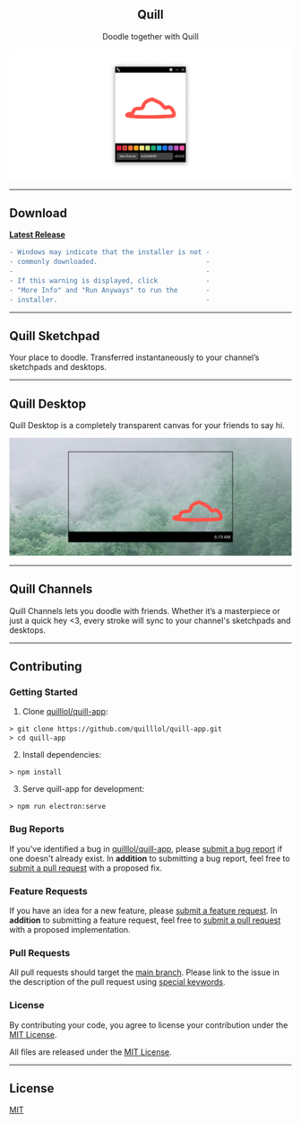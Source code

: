 <div>
    <h2 align="center">Quill</h2>
    <p align="center">Doodle together with Quill</p>
</div>

![Quill Sketchpad](images/Quill1.png)

---

## Download

**[Latest Release](https://github.com/quilllol/quill-app/releases/latest)**

```diff
- Windows may indicate that the installer is not -
- commonly downloaded.                           -
-                                                -
- If this warning is displayed, click            -
- "More Info" and "Run Anyways" to run the       -
- installer.                                     -
```

---

## Quill Sketchpad

Your place to doodle. Transferred instantaneously to your channel’s sketchpads and desktops.

---

## Quill Desktop

Quill Desktop is a completely transparent canvas for your friends to say hi.

![Quill Desktop](images/Quill2.png)

---

## Quill Channels

Quill Channels lets you doodle with friends. Whether it’s a masterpiece or just a quick hey <3, every stroke will sync to your channel's sketchpads and desktops.

---

## Contributing

### Getting Started

1. Clone [quilllol/quill-app](https://github.com/quilllol/quill-app):

```shell
> git clone https://github.com/quilllol/quill-app.git
> cd quill-app
```

2. Install dependencies:

```shell
> npm install
```

3. Serve quill-app for development:

```shell
> npm run electron:serve
```

### Bug Reports

If you've identified a bug in [quilllol/quill-app](https://github.com/quilllol/quill-app), please [submit a bug report](https://github.com/quilllol/quill-app/issues/new) if one doesn't already exist.
In **addition** to submitting a bug report, feel free to [submit a pull request](#pull-requests) with a proposed fix.

### Feature Requests

If you have an idea for a new feature, please [submit a feature request](https://github.com/quilllol/quill-app/issues/new).
In **addition** to submitting a feature request, feel free to [submit a pull request](#pull-requests) with a proposed implementation.

### <a name="pull-requests"></a> Pull Requests

All pull requests should target the [main branch](https://github.com/quilllol/quill-app/tree/main). Please link to the issue in the description of the pull request using [special keywords](https://docs.github.com/en/github/managing-your-work-on-github/linking-a-pull-request-to-an-issue).

### License

By contributing your code, you agree to license your contribution under the [MIT License](LICENSE).

All files are released under the [MIT License](LICENSE).

---

## License

[MIT](LICENSE)
